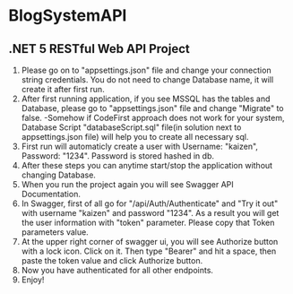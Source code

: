 # BlogSystemAPI

## .NET 5 RESTful Web API Project

1. Please go on to "appsettings.json" file and change your connection string credentials. You do not need to change Database name, it will create it after first run.
2. After first running application, if you see MSSQL has the tables and Database, please go to "appsettings.json" file and change "Migrate" to false.
  -Somehow if CodeFirst approach does not work for your system, Database Script "databaseScript.sql" file(in solution next to appsettings.json file) will help you to create all necessary sql.
3. First run will automaticly create a user with Username: "kaizen", Password: "1234". Password is stored hashed in db.
4. After these steps you can anytime start/stop the application without changing Database.
5. When you run the project again you will see Swagger API Documentation.
6. In Swagger, first of all go for "/api/Auth/Authenticate" and "Try it out" with username "kaizen" and password "1234". As a result you will get the user information with "token" parameter. Please copy that Token parameters value.
7. At the upper right corner of swagger ui, you will see Authorize button with a lock icon. Click on it. Then type "Bearer" and hit a space, then paste the token value and click Authorize button.
8. Now you have authenticated for all other endpoints.
9. Enjoy!
